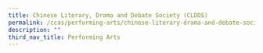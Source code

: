 ```yaml
---
title: Chinese Literary, Drama and Debate Society (CLDDS)
permalink: /ccas/performing-arts/chinese-literary-drama-and-debate-society-cldds/
description: ""
third_nav_title: Performing Arts
---
```

